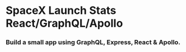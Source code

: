 # SpaceX Launch Stats React/GraphQL/Apollo

### Build a small app using GraphQL, Express, React & Apollo.